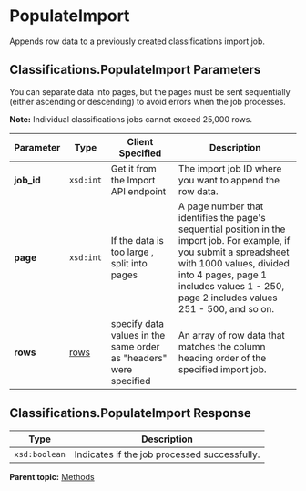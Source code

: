 # PopulateImport

Appends row data to a previously created classifications import job.

## Classifications.PopulateImport Parameters

You can separate data into pages, but the pages must be sent sequentially \(either ascending or descending\) to avoid errors when the job processes.

**Note:** Individual classifications jobs cannot exceed 25,000 rows.

|Parameter|Type|Client Specified|Description|
|---------|----|-------------|-----------|
|**job\_id** |`xsd:int` | Get it from the Import API endpoint |The import job ID where you want to append the row data. |
|**page** |`xsd:int` | If the data is too large , split into pages | A page number that identifies the page's sequential position in the import job. For example, if you submit a spreadsheet with 1000 values, divided into 4 pages, page 1 includes values 1 - 250, page 2 includes values 251 - 500, and so on. |
|**rows** |[rows](../data_types/r_rows.md#) | specify data values in the same order as "headers" were specified | An array of row data that matches the column heading order of the specified import job. |

## Classifications.PopulateImport Response

|Type|Description|
|----|-----------|
|`xsd:boolean` | Indicates if the job processed successfully. |

**Parent topic:** [Methods](../methods/classifications_methods.md)

